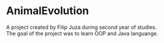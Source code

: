 # AnimalEvolution

A project created by Filip Juza during second year of studies.  
The goal of the project was to learn OOP and Java languange.

